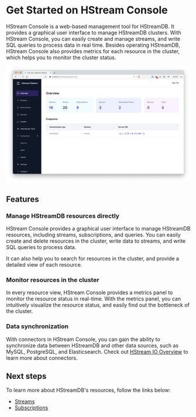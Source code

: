 # Get Started on HStream Console

HStream Console is a web-based management tool for HStreamDB. It provides a graphical user interface to manage HStreamDB clusters.
With HStream Console, you can easily create and manage streams, and write SQL queries to process data in real time. Besides operating HStreamDB,
HStream Console also provides metrics for each resource in the cluster, which helps you to monitor the cluster status.

![HStream Console Overview](./hstream-console-screenshot.png)

## Features

### Manage HStreamDB resources directly

HStream Console provides a graphical user interface to manage HStreamDB resources, including streams, subscriptions, and queries.
You can easily create and delete resources in the cluster, write data to streams, and write SQL queries to process data.

It can also help you to search for resources in the cluster, and provide a detailed view of each resource.

### Monitor resources in the cluster

In every resource view, HStream Console provides a metrics panel to monitor the resource status in real-time. With the metrics panel,
you can intuitively visualize the resource status, and easily find out the bottleneck of the cluster.

### Data synchronization

With connectors in HStream Console, you can gain the ability to synchronize data between HStreamDB and other data sources, such as MySQL, PostgreSQL, and Elasticsearch.
Check out [HStream IO Overview](../develop/ingest-and-distribute/overview.md) to learn more about connectors.

## Next steps

To learn more about HStreamDB's resources, follow the links below:

- [Streams](../develop/write/stream.md)
- [Subscriptions](../develop/receive/subscription.md)
